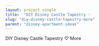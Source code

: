 ```yaml
---
layout: project_single
title:  "DIY Disney Castle Tapestry ♡                                                                                                                                                                                 More"
slug: "diy-disney-castle-tapestry-more"
parent: "disney-apartment-ideas"
---
```

DIY Disney Castle Tapestry ♡                                                                                                                                                                                 More